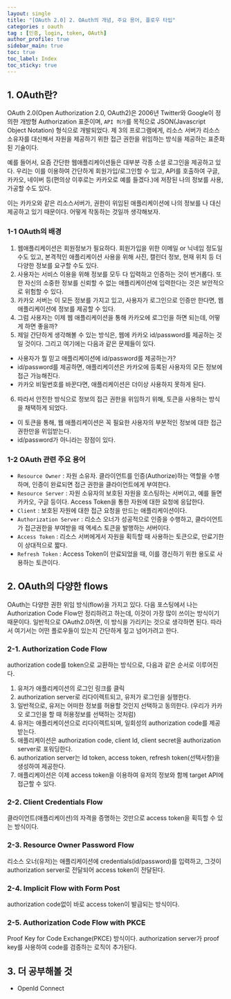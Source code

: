 ```yaml
---
layout: single
title: "[OAuth 2.0] 2. OAuth의 개념, 주요 용어, 플로우 타입"
categories : oauth
tag : [인증, login, token, OAuth]
author_profile: true
sidebar_main: true
toc: true
toc_label: Index
toc_sticky: true
---
```


## 1. OAuth란?
OAuth 2.0(Open Authorization 2.0, OAuth2)은 2006년 Twitter와 Google이 정의한 개방형 Authorization 표준이며, `API 허가`를 목적으로 JSON(Javascript Object Notation) 형식으로 개발되었다. 제 3의 프로그램에게, 리소스 서버가 리소스 소유자를 대신해서 자원을 제공하기 위한 접근 권한을 위임하는 방식을 제공하는 표준화된 기술이다.

예를 들어서, 요즘 간단한 웹애플리케이션들은 대부분 각종 소셜 로그인을 제공하고 있다. 우리는 이를 이용하여 간단하게 회원가입/로그인할 수 있고, API를 호출하여 구글, 카카오, 네이버 등(편의상 이후로는 카카오로 예를 들겠다.)에 저장된 나의 정보를 사용, 가공할 수도 있다. 

이는 카카오와 같은 리소스서버가, 권한이 위임된 애플리케이션에 나의 정보를 나 대신 제공하고 있기 때문이다. 어떻게 작동하는 것일까 생각해보자.

### 1-1 OAuth의 배경
1. 웹애플리케이션은 회원정보가 필요하다. 회원가입을 위한 이메일 or 닉네임 정도일 수도 있고, 본격적인 애플리케이션 사용을 위해 사진, 캘린더 정보, 현재 위치 등 더 다양한 정보를 요구할 수도 있다. 
2. 사용자는 서비스 이용을 위해 정보를 모두 다 입력하고 인증하는 것이 번거롭다. 또한 자신의 소중한 정보를 신뢰할 수 없는 애플리케이션에 입력한다는 것은 보안적으로 위험할 수 있다.
3. 카카오 서버는 이 모든 정보를 가지고 있고, 사용자가 로그인으로 인증만 한다면, 웹 애플리케이션에 정보를 제공할 수 있다. 
4. 그럼 사용자는 이제 웹 애플리케이션을 통해 카카오에 로그인을 하면 되는데, 어떻게 하면 좋을까?
5. 제일 간단하게 생각해볼 수 있는 방식은, 웹에 카카오 id/password를 제공하는 것일 것이다. 그리고 여기에는 다음과 같은 문제들이 있다.
- 사용자가 뭘 믿고 애플리케이션에 id/password를 제공하는가?
- id/password를 제공하면, 애플리케이션은 카카오에 등록된 사용자의 모든 정보에 접근 가능해진다.
- 카카오 비밀번호를 바꾼다면, 애플리케이션은 더이상 사용하지 못하게 된다.
6. 따라서 안전한 방식으로 정보의 접근 권한을 위임하기 위해, 토큰을 사용하는 방식을 채택하게 되었다.
- 이 토큰을 통해, 웹 애플리케이션은 꼭 필요한 사용자의 부분적인 정보에 대한 접근 권한만을 위임받는다.
- id/password가 아니라는 장점이 있다.

### 1-2 OAuth 관련 주요 용어
- `Resource Owner` : 자원 소유자. 클라이언트를 인증(Authorize)하는 역할을 수행하며, 인증이 완료되면 접근 권한을 클라이언트에게 부여한다. 
- `Resource Server` : 자원 소유자의 보호된 자원을 호스팅하는 서버이고, 예를 들면 카카오, 구글 등이다. Access Token을 통한 자원에 대한 요청에 응답한다. 
- `Client` : 보호된 자원에 대한 접근 요청을 만드는 애플리케이션이다.  
- `Authorization Server` : 리소스 오너가 성공적으로 인증을 수행하고, 클라이언트가 접근권한을 부여받을 때 엑세스 토큰을 발행하는 서버이다. 
- `Access Token` : 리소스 서버에게서 자원을 획득할 때 사용하는 토큰으로, 만료기한이 상대적으로 짧다.
- `Refresh Token` : Access Token이 만료되었을 때, 이를 갱신하기 위한 용도로 사용하는 토큰이다.

## 2. OAuth의 다양한 flows
OAuth는 다양한 권한 위임 방식(flow)을 가지고 있다. 다음 포스팅에서 나는 Authorization Code Flow만 정리하려고 하는데, 이것이 가장 많이 쓰이는 방식이기 때문이다. 일반적으로 OAuth2.0하면, 이 방식을 가리키는 것으로 생각하면 된다. 따라서 여기서는 어떤 플로우들이 있는지 간단하게 짚고 넘어가려고 한다.

### 2-1. Authorization Code Flow
authorization code를 token으로 교환하는 방식으로, 다음과 같은 순서로 이루어진다. 
1. 유저가 애플리케이션의 로그인 링크를 클릭
2. authorization server로 리다이렉트되고, 유저가 로그인을 실행한다.
3. 일반적으로, 유저는 어떠한 정보를 허용할 것인지 선택하고 동의한다. (우리가 카카오 로그인을 할 때 허용정보를 선택하는 것처럼)
4. 유저는 애플리케이션으로 리다이렉트되며, 일회성의 authorization code를 제공받는다.
5. 애플리케이션은 authorization code, client Id, client secret을 authorization server로 포워딩한다.
6. authorization server는 Id token, access token, refresh token(선택사항)을 생성하여 제공한다.
7. 애플리케이션은 이제 access token을 이용하여 유저의 정보와 함께 target API에 접근할 수 있다.

### 2-2. Client Credentials Flow
클라이언트(애플리케이션)의 자격을 증명하는 것만으로 access token을 획득할 수 있는 방식이다.

### 2-3. Resource Owner Password Flow
리소스 오너(유저)는 애플리케이션에 credentials(id/password)를 입력하고, 그것이 authorization server로 전달되어 access token이 전달된다.

### 2-4. Implicit Flow with Form Post
authorization code없이 바로 access token이 발급되는 방식이다.

### 2-5. Authorization Code Flow with PKCE
Proof Key for Code Exchange(PKCE) 방식이다. authorization server가 proof key를 사용하여 code를 검증하는 로직이 추가된다.

## 3. 더 공부해볼 것
- OpenId Connect
